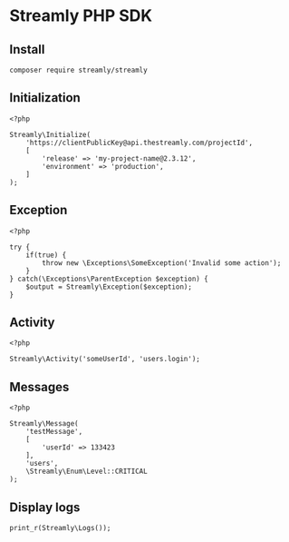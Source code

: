 # Streamly PHP SDK

## Install

```
composer require streamly/streamly
```
## Initialization

```
<?php

Streamly\Initialize(
    'https://clientPublicKey@api.thestreamly.com/projectId',
    [
        'release' => 'my-project-name@2.3.12',
        'environment' => 'production',
    ]
);
```

## Exception

```
<?php

try {
    if(true) {
        throw new \Exceptions\SomeException('Invalid some action');
    }
} catch(\Exceptions\ParentException $exception) {
    $output = Streamly\Exception($exception);
}
```

## Activity

```
<?php

Streamly\Activity('someUserId', 'users.login');
```

## Messages

```
<?php

Streamly\Message(
    'testMessage',
    [
        'userId' => 133423
    ],
    'users',
    \Streamly\Enum\Level::CRITICAL
);
```

## Display logs

```
print_r(Streamly\Logs());
```